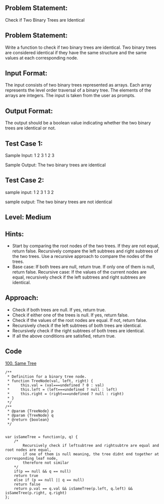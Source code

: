 ## Problem Statement:
Check if Two Binary Trees are Identical

## Problem Statement:
Write a function to check if two binary trees are identical. Two binary trees are considered identical if they have the same structure and the same values at each corresponding node.


## Input Format:
The input consists of two binary trees represented as arrays. Each array represents the level order traversal of a binary tree. The elements of the arrays are integers.
The input is taken from the user as prompts.

## Output Format:
The output should be a boolean value indicating whether the two binary trees are identical or not.

## Test Case 1:
Sample Input:
1 2 3
1 2 3

Sample Output:
The two binary trees are identical

## Test Case 2:
sample input: 
1 2 3
1 3 2

sample output:
The two binary trees are not identical


## Level: Medium

## Hints:
- Start by comparing the root nodes of the two trees. If they are not equal, return false.
Recursively compare the left subtrees and right subtrees of the two trees.
Use a recursive approach to compare the nodes of the trees.
- Base case: If both trees are null, return true. If only one of them is null, return false.
Recursive case: If the values of the current nodes are equal, recursively check if the left subtrees and right subtrees are identical.

## Approach:
- Check if both trees are null. If yes, return true.
- Check if either one of the trees is null. If yes, return false.
- Check if the values of the root nodes are equal. If not, return false.
- Recursively check if the left subtrees of both trees are identical.
- Recursively check if the right subtrees of both trees are identical.
- If all the above conditions are satisfied, return true.

## Code
[100. Same Tree](https://leetcode.com/problems/same-tree/submissions/1001630252/)
```
/**
 * Definition for a binary tree node.
 * function TreeNode(val, left, right) {
 *     this.val = (val===undefined ? 0 : val)
 *     this.left = (left===undefined ? null : left)
 *     this.right = (right===undefined ? null : right)
 * }
 */
/**
 * @param {TreeNode} p
 * @param {TreeNode} q
 * @return {boolean}
 */
 

var isSameTree = function(p, q) {
    /*
        Recursively check if leftsubtree and rightsubtre are equal and root nodes are equal,
        if one of them is null meaning, the tree didnt end together at corresponding leaf node,
        therefore not similar
    */
    if(p == null && q == null)
    return true
    else if (p == null || q == null)
    return false
    return p.val == q.val && isSameTree(p.left, q.left) && isSameTree(p.right, q.right)
};
```